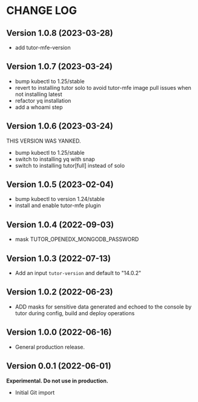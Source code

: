 # CHANGE LOG

## Version 1.0.8 (2023-03-28)

- add tutor-mfe-version

## Version 1.0.7 (2023-03-24)

- bump kubectl to 1.25/stable
- revert to installing tutor solo to avoid tutor-mfe image pull issues when not installing latest
- refactor yq installation
- add a whoami step

## Version 1.0.6 (2023-03-24)

THIS VERSION WAS YANKED.

- bump kubectl to 1.25/stable
- switch to installing yq with snap
- switch to installing tutor[full] instead of solo

## Version 1.0.5 (2023-02-04)

- bump kubectl to version 1.24/stable
- install and enable tutor-mfe plugin

## Version 1.0.4 (2022-09-03)

- mask TUTOR_OPENEDX_MONGODB_PASSWORD

## Version 1.0.3 (2022-07-13)

- Add an input `tutor-version` and default to "14.0.2"

## Version 1.0.2 (2022-06-23)

- ADD masks for sensitive data generated and echoed to the console by tutor during config, build and deploy operations

## Version 1.0.0 (2022-06-16)

- General production release.

## Version 0.0.1 (2022-06-01)

**Experimental. Do not use in production.**

- Initial Git import
